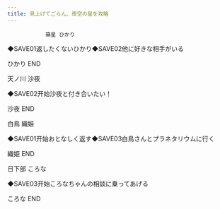 ```yaml
---
title: 見上げてごらん、夜空の星を攻略
---
```


                箒星 ひかり

◆SAVE01返したくないひかり◆SAVE02他に好きな相手がいる

ひかり END

天ノ川 沙夜

◆SAVE02开始沙夜と付き合いたい！

沙夜 END

白鳥 織姫

◆SAVE01开始おとなしく返す◆SAVE03白鳥さんとプラネタリウムに行く

織姫 END

日下部 ころな

◆SAVE03开始ころなちゃんの相談に乗ってあげる

ころな END
              
